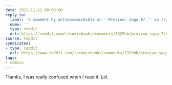```yaml
---
date: 2012-11-12 00:00:00
reply_to:
  label: 'a comment by actioncomicbible on ''Preview: Saga #7.'' on /r/comicbooks'
  name: ''
  type: reddit
  url: https://reddit.com/r/comicbooks/comments/1329hb/preview_saga_7/c7063p4/
source: reddit
syndicated:
- type: reddit
  url: https://www.reddit.com/r/comicbooks/comments/1329hb/preview_saga_7/c706jfb/
tags:
- comics
---
```


Thanks, I was really confused when I read it. Lol.